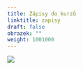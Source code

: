 ```yaml
---
title: Zápisy do kurzů
linktitle: zapisy
draft: false
obrazek: ""
weight: 1001000
---
```

![](/assets/media/zaapisy.jpg)